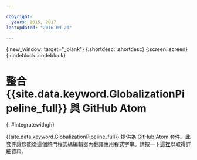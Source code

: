 ```yaml
---

copyright:
  years: 2015, 2017
lastupdated: "2016-09-20"

---
```


{:new_window: target="_blank"}
{:shortdesc: .shortdesc}
{:screen:.screen}
{:codeblock:.codeblock}

# 整合 {{site.data.keyword.GlobalizationPipeline_full}} 與 GitHub Atom
{: #integratewithgh}


{{site.data.keyword.GlobalizationPipeline_full}} 提供為 GitHub Atom 套件。此套件讓您能從這個熱門程式碼編輯器內翻譯應用程式字串。請按一下[這裡](https://atom.io/packages/gp-atom)以取得詳細資料。
